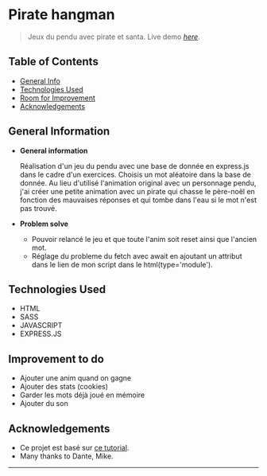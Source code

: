 # Pirate hangman
> Jeux du pendu avec pirate et santa. 
> Live demo [_here_](https://gysenlionel.github.io/Hangman/public/index.html).

## Table of Contents
* [General Info](#general-information)
* [Technologies Used](#technologies-used)
* [Room for Improvement](#improvement-to-do)
* [Acknowledgements](#acknowledgements)

## General Information
- **General information** 

    Réalisation d'un jeu du pendu avec une base de donnée en express.js dans le cadre d'un exercices.
    Choisis un mot aléatoire dans la base de donnée. 
    Au lieu d'utilisé l'animation original avec un personnage pendu, j'ai créer une petite animation avec un pirate qui chasse le père-noël en fonction des mauvaises réponses et     qui tombe dans l'eau si le mot n'est pas trouvé.
    
-  **Problem solve**
    - Pouvoir relancé le jeu et que toute l'anim soit reset ainsi que l'ancien mot.
    - Réglage du probleme du fetch avec await en ajoutant un attribut dans le lien de   mon script dans le html(type='module').

## Technologies Used
- HTML
- SASS
- JAVASCRIPT
- EXPRESS.JS

## Improvement to do
- Ajouter une anim quand on gagne
- Ajouter des stats (cookies)
- Garder les mots déjà joué en mémoire
- Ajouter du son 

## Acknowledgements

- Ce projet est basé sur [ce tutorial](https://nostarch.com/download/JS4K_ch7.pdf).
- Many thanks to Dante, Mike.

<hr>
